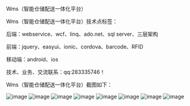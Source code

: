 Wms（智能仓储配送一体化平台）

Wms（智能仓储配送一体化平台）技术点标签：

后端：webservice、wcf、linq、ado.net、sql server、三层架构

前端：jquery、easyui、ionic、cordova、barcode、RFID

移动端：android、ios

技术、业务、交流联系：qq:283335746！

Wms（智能仓储配送一体化平台）截图如下：

![image](https://github.com/qq283335746/My/blob/master/MyImages/Wms/wms001.png)
![image](https://github.com/qq283335746/My/blob/master/MyImages/Wms/wms002.png)
![image](https://github.com/qq283335746/My/blob/master/MyImages/Wms/wms003.png)
![image](https://github.com/qq283335746/My/blob/master/MyImages/Wms/wms004.png)
![image](https://github.com/qq283335746/My/blob/master/MyImages/Wms/wms005.png)
![image](https://github.com/qq283335746/My/blob/master/MyImages/Wms/wms006.png)
![image](https://github.com/qq283335746/My/blob/master/MyImages/Wms/wms007.png)
![image](https://github.com/qq283335746/My/blob/master/MyImages/Wms/wms008.png)
